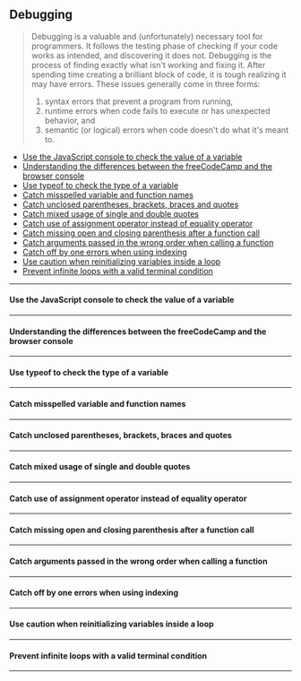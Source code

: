 ## Debugging

> Debugging is a valuable and (unfortunately) necessary tool for programmers. It follows the testing phase of checking if your code works as intended, and discovering it does not. Debugging is the process of finding exactly what isn't working and fixing it. After spending time creating a brilliant block of code, it is tough realizing it may have errors. These issues generally come in three forms:
> 1) syntax errors that prevent a program from running,
> 2) runtime errors when code fails to execute or has unexpected behavior, and
> 3) semantic (or logical) errors when code doesn't do what it's meant to.

- [Use the JavaScript console to check the value of a variable](#use-the-javascript-console-to-check-the-value-of-a-variable)
- [Understanding the differences between the freeCodeCamp and the browser console](#understanding-the-difference-between-the-freecodecamp-and-the-browser-console)
- [Use typeof to check the type of a variable](#use-typeof-to-check-the-type-of-a-variable)
- [Catch misspelled variable and function names](#catch-misspelled-variable-and-function-names)
- [Catch unclosed parentheses, brackets, braces and quotes](#catch-unclosed-parentheses-brackets-braces-and-quotes)
- [Catch mixed usage of single and double quotes](#catch-mixed-usage-of-single-and-double-quotes)
- [Catch use of assignment operator instead of equality operator](#catch-use-of-assignment-operator-instead-of-equality-operator)
- [Catch missing open and closing parenthesis after a function call](#catch-missing-open-and-closing-parenthesis-after-a-function-call)
- [Catch arguments passed in the wrong order when calling a function](#catch-arguments-passed-in-the-wrong-order-when-calling-a-function)
- [Catch off by one errors when using indexing](#catch-off-by-one-errors-when-using-indexing)
- [Use caution when reinitializing variables inside a loop](#use-caution-when-reinitializing-variables-inside-a-loop)
- [Prevent infinite loops with a valid terminal condition](#prevent-infinite-loops-with-a-valid-terminal-condition)

----

#### Use the JavaScript console to check the value of a variable

----

#### Understanding the differences between the freeCodeCamp and the browser console

----

#### Use typeof to check the type of a variable

----

#### Catch misspelled variable and function names

----

#### Catch unclosed parentheses, brackets, braces and quotes

----

#### Catch mixed usage of single and double quotes

----

#### Catch use of assignment operator instead of equality operator

----

#### Catch missing open and closing parenthesis after a function call

----

#### Catch arguments passed in the wrong order when calling a function

----

#### Catch off by one errors when using indexing

----

#### Use caution when reinitializing variables inside a loop

----

#### Prevent infinite loops with a valid terminal condition

----
